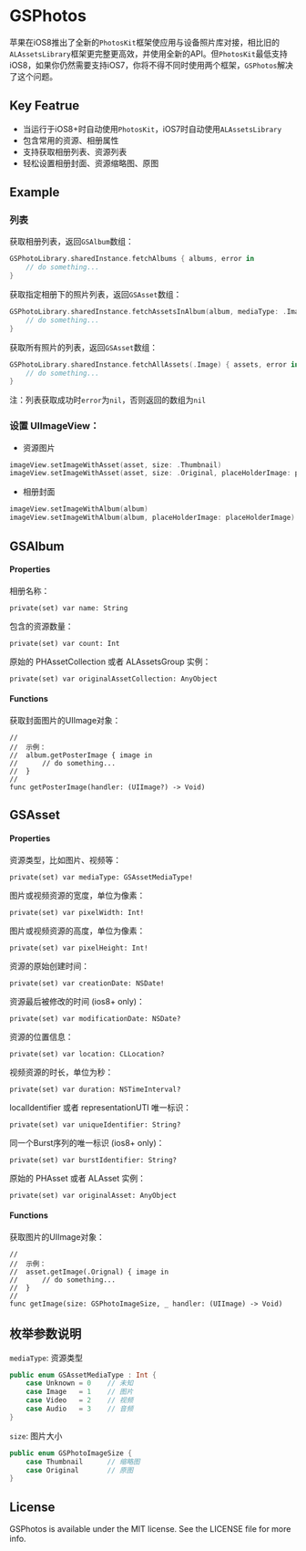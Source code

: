 # GSPhotos

苹果在iOS8推出了全新的`PhotosKit`框架使应用与设备照片库对接，相比旧的`ALAssetsLibrary`框架更完整更高效，并使用全新的API。但`PhotosKit`最低支持iOS8，如果你仍然需要支持iOS7，你将不得不同时使用两个框架，`GSPhotos`解决了这个问题。

## Key Featrue

* 当运行于iOS8+时自动使用`PhotosKit`，iOS7时自动使用`ALAssetsLibrary`
* 包含常用的资源、相册属性
* 支持获取相册列表、资源列表
* 轻松设置相册封面、资源缩略图、原图

## Example

### 列表

获取相册列表，返回`GSAlbum`数组：
```swift
GSPhotoLibrary.sharedInstance.fetchAlbums { albums, error in
    // do something...
}
```

获取指定相册下的照片列表，返回`GSAsset`数组：
```swift
GSPhotoLibrary.sharedInstance.fetchAssetsInAlbum(album, mediaType: .Image) { assets, error in
    // do something...
}
```

获取所有照片的列表，返回`GSAsset`数组：
```swift
GSPhotoLibrary.sharedInstance.fetchAllAssets(.Image) { assets, error in
    // do something...
}
```

注：列表获取成功时`error`为`nil`，否则返回的数组为`nil`

### 设置 UIImageView：

* 资源图片
```swift
imageView.setImageWithAsset(asset, size: .Thumbnail)
imageView.setImageWithAsset(asset, size: .Original, placeHolderImage: placeHolderImage)
```

* 相册封面
```swift
imageView.setImageWithAlbum(album)
imageView.setImageWithAlbum(album, placeHolderImage: placeHolderImage)
```

## GSAlbum

#### Properties

相册名称：

    private(set) var name: String
    
包含的资源数量：

    private(set) var count: Int
    
原始的 PHAssetCollection 或者 ALAssetsGroup 实例：

    private(set) var originalAssetCollection: AnyObject

#### Functions
    
获取封面图片的UIImage对象：
    
    //
    //  示例：
    //  album.getPosterImage { image in
    //      // do something...
    //  }
    //
    func getPosterImage(handler: (UIImage?) -> Void)


## GSAsset

#### Properties
    
资源类型，比如图片、视频等：

    private(set) var mediaType: GSAssetMediaType!
    
图片或视频资源的宽度，单位为像素：

    private(set) var pixelWidth: Int!
    
图片或视频资源的高度，单位为像素：

    private(set) var pixelHeight: Int!
    
资源的原始创建时间：

    private(set) var creationDate: NSDate!
    
资源最后被修改的时间 (ios8+ only)：

    private(set) var modificationDate: NSDate?
    
资源的位置信息：

    private(set) var location: CLLocation?
    
视频资源的时长，单位为秒：

    private(set) var duration: NSTimeInterval?
    
localIdentifier 或者 representationUTI 唯一标识：

    private(set) var uniqueIdentifier: String?
    
同一个Burst序列的唯一标识 (ios8+ only)：

    private(set) var burstIdentifier: String?

原始的 PHAsset 或者 ALAsset 实例：

    private(set) var originalAsset: AnyObject

#### Functions

获取图片的UIImage对象：

    //
    //  示例：
    //  asset.getImage(.Orignal) { image in
    //      // do something...
    //  }
    //
    func getImage(size: GSPhotoImageSize, _ handler: (UIImage) -> Void)
    

## 枚举参数说明

`mediaType`: 资源类型
```swift
public enum GSAssetMediaType : Int {
    case Unknown = 0    // 未知
    case Image   = 1    // 图片
    case Video   = 2    // 视频
    case Audio   = 3    // 音频
}
```

`size`: 图片大小
```swift
public enum GSPhotoImageSize {
    case Thumbnail      // 缩略图
    case Original       // 原图
}
```

## License

GSPhotos is available under the MIT license. See the LICENSE file for more info.
